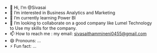 - 👋 Hi, I’m @Sivasai
- 👀 I’m interested in Business Analytics and Marketing
- 🌱 I’m currently learning Power BI
- 💞️ I’m looking to collaborate on a good company like Lumel Technology  to Use my skills for the company.
- 📫 How to reach me : my email: sivasaithammineni0455@gmail.com
- 😄 Pronouns: ...
- ⚡ Fun fact: ...

<!---
Sivasai027/Sivasai027 is a ✨ special ✨ repository because its `README.md` (this file) appears on your GitHub profile.
You can click the Preview link to take a look at your changes.
--->
